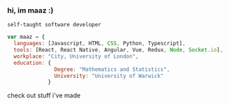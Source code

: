 ### hi, im maaz :)

 `self-taught software developer`


```javascript
var maaz = {
  languages: [Javascript, HTML, CSS, Python, Typescript],
  tools: [React, React Native, Angular, Vue, Redux, Node, Socket.io],
  workplace: "City, University of London",
  education: { 
               Degree: "Mathematics and Statistics", 
               University: "University of Warwick"
             }
```

check out stuff i've made 
